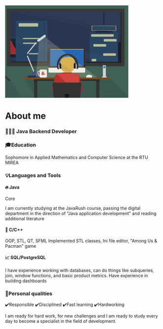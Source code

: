![Header](assets/aboutGIF.gif)

# About me
### 👨🏻‍💻 Java Backend Developer

### 🎓Education
Sophomore in Applied Mathematics and Computer Science at the RTU MIREA

### 💡Languages and Tools

#### 🔥 Java
Core

I am currently studying at the JavaRush course, passing the digital department in the direction of "Java application development" and reading additional literature
#### 📌 C/C++
OOP, STL, QT, SFML
Implemented STL classes, Ini file editor, "Among Us & Pacman" game
#### 📈 SQL/PostgreSQL
I have experience working with databases, can do things like subqueries, join, window functions, and basic product metrics.
Have experience in building dashboards
### 💪Personal qualities
✔️Responsible ✔️Disciplined ✔️Fast learning ✔️Hardworking

I am ready for hard work, for new challenges and I am ready to study every day to become a specialist in the field of development.

